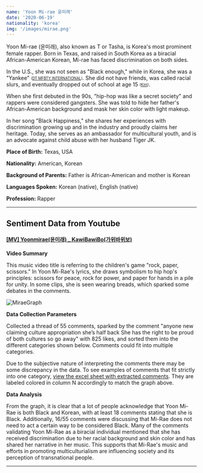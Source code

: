 ```yaml
---
name: 'Yoon Mi-rae 윤미래'
date: '2020-06-19'
nationality: 'korea'
img: '/images/mirae.png'
---
```


Yoon Mi-rae (윤미래), also known as T or Tasha, is Korea's most prominent female rapper. Born in Texas, and raised in South Korea as a biracial African-American Korean, Mi-rae has faced discrimination on both sides.

In the U.S., she was not seen as "Black enough," while in Korea, she was a "Yankee" <sub><sup>([DT MFBTY INTERNATIONAL](https://surp2020.racheljn.vercel.app/sources))</sup></sub>. She did not have friends, was called racial slurs, and eventually dropped out of school at age 15 <sub><sup>([Kim](https://surp2020.racheljn.vercel.app/sources))</sup></sub>.

When she first debuted in the 90s, "hip-hop was like a secret society" and rappers were considered gangsters. She was told to hide her father's African-American background and mask her skin color with light makeup. 

In her song "Black Happiness," she shares her experiences with discrimination growing up and in the industry and proudly claims her heritage. Today, she serves as an ambassador for multicultural youth, and is an advocate against child abuse with her husband Tiger JK.

**Place of Birth:** Texas, USA

**Nationality:** American, Korean

**Background of Parents:** Father is African-American and mother is Korean

**Languages Spoken:** Korean (native), English (native)

**Profession:** Rapper

---
## Sentiment Data from Youtube

#### [[MV] Yoonmirae(윤미래) _ KawiBawiBo(가위바위보)](https://www.youtube.com/watch?v=gAzdJCPdkJ4)

**Video Summary**

This music video title is referring to the children's game "rock, paper, scissors." In Yoon Mi-Rae's lyrics, she draws symbolism to hip hop's principles: scissors for peace, rock for power, and paper for hands in a pile for unity. In some clips, she is seen wearing breads, which sparked some debates in the comments.

![MiraeGraph](/images/mirae/miraegraph.svg)


**Data Collection Parameters**

 Collected a thread of 55 comments, sparked by the comment "anyone new claiming culture appropriation she’s half back She has the right to be proud of both cultures so go away" with 825 likes, and sorted them into the different categories shown below. Comments could fit into multiple categories.
 
 Due to the subjective nature of interpreting the comments there may be some discrepancy in the data.
 To see examples of comments that fit strictly into one category, [view the excel sheet with extracted comments](https://docs.google.com/spreadsheets/d/1I0OLaX2n-DolOuLzq0IMx5hv6Jhab-RPM0Rd6wH8dBg/edit?usp=sharing).
 They are labeled colored in column N accordingly to match the graph above.

**Data Analysis**

From the graph, it is clear that a lot of people acknowledge that Yoon Mi-Rae is both Black and Korean, with at least 18 comments stating that she is Black. Additionally, 16/55 comments were discussing that Mi-Rae does not need to act a certain way to be considered Black. Many of the comments validating Yoon Mi-Rae as a biracial individual mentioned that she has received discrimination due to her racial background and skin color and has shared her narrative in her music. This supports that Mi-Rae's music and efforts in promoting multiculturialism are influencing society and its perception of transnational people.

---